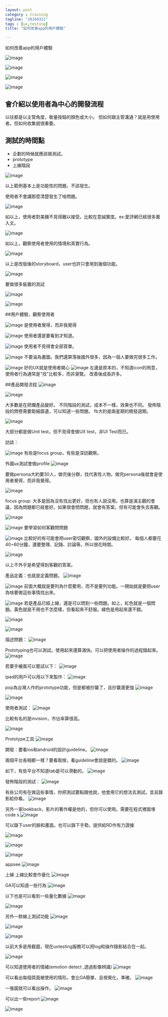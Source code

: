 ```yaml
---
layout: post
category : training 
tagline: "20160321"
tags : [ux,testing]
title: "如何改善app的用戶體驗"

---
```

如何改善app的用戶體驗

![image](https://farm2.staticflickr.com/1706/25952974855_8308a05126_o.png)

![image](https://farm2.staticflickr.com/1712/25858075671_8bc98f1acf_o.png)

![image](https://farm2.staticflickr.com/1562/25927136976_794b45174e_o.png)

![image](https://farm2.staticflickr.com/1601/25320378804_d95824938b_o.png)

## 會介紹以使用者為中心的開發流程

以往都是以主管角度，衡量按鈕的顏色或大小。
但如何跟主管溝通？就是用使用者。但如何收集就很重要。

## 測試的時間點
- 企劃的時候就應該做測試。
- prototype
- 上線階段


![image](https://farm2.staticflickr.com/1622/25324386143_edefc21363_o.png)

以上範例基本上是功能性的問題，不該發生。

使用者不會講那麼清楚發生了啥問題。

![image](https://farm2.staticflickr.com/1514/25832353162_68bdb5d04c_o.png)

如以上，使用者對美醜不見得難以接受。比較在意誠實度。ex:愛評網已經很多置入文。

![image](https://farm2.staticflickr.com/1604/25953186415_68b28ab58e_o.png)

如以上，觀察使用者使用的情境和真實行為。


![image](https://farm2.staticflickr.com/1624/25953213995_dcf897e9e9_o.png)

以上是改版後的storyboard，user也許只會用到幾個功能。

![image](https://farm2.staticflickr.com/1624/25953213995_dcf897e9e9_o.pngß)

要做很多裝置的測試

![image](https://farm2.staticflickr.com/1454/25927309976_af3ca342ef_o.png)

![image](https://farm2.staticflickr.com/1715/25652643480_0a5de5916c_o.png)


##用戶體驗，觀察使用者

![image](https://farm2.staticflickr.com/1654/25324508453_986661ca3e_o.png)
是使用者覺得，而非我覺得

![image](https://farm2.staticflickr.com/1688/25320568304_666f82cbf1_o.png)
使用者還是要看到才知道。


![image](https://farm2.staticflickr.com/1453/25927359186_6f88393dc9_o.png)
使用者不見得會全部買單。

![image](https://farm2.staticflickr.com/1717/25320589094_bfb48284ed_o.png)
不要淪為畫圖。我們還算落後國外很多，因為一個人要做完很多工作。

![image](https://farm2.staticflickr.com/1673/25832500322_499a249173_o.png)
好的UX就是使用者開心
![image](https://farm2.staticflickr.com/1575/25652712330_959f2b6f99_o.png)
左邊是原本的，不知道icon的用意，使用者行為通常是"找"比較多，而非瀏覽。
改善後成長許多。


##產品開發流程
![image](https://farm2.staticflickr.com/1601/25652735770_db5cc92292_o.png)


![image](https://farm2.staticflickr.com/1622/25927416296_d7b71cb773_o.png)

大多數是在把爛產品變好。
不同階段的測試，成本不一樣，效果也不同。
發佈階段的問卷需要鉅細靡遺，可以知道一些問題。
fb大約是兩星期的開發週期。

![image](https://farm2.staticflickr.com/1488/25927478466_9ba145dd09_o.png)

大部分都是做Unit test，但不見得會做UX test，非UI Test而已。

訪談：

![image](https://farm2.staticflickr.com/1485/25832628232_9899b85560_o.png)
有些是focus group，有些是深訪觀察。

外國ux測試會做profile
![image](https://farm2.staticflickr.com/1680/25324707643_eef306d2f0_o.png)

要做persona大約要30人，做完後分群，找代表性人物。做完persona後就會是使用者覺得，而非我覺得。

![image](https://farm2.staticflickr.com/1566/25320753834_00817e93ab_o.png)


focus group:
大多是因為沒有找出更好，但也有人說沒用。也算是滿主觀的會議，因為問題都已經套好。如果很會問問題，就會有答案。但有可能會失去客觀。


![image](https://farm2.staticflickr.com/1630/25320773284_9e9d734f28_o.png)


![image](https://farm2.staticflickr.com/1718/25832688482_01f034958f_o.png)
要學習如何客觀問問題

![image](https://farm2.staticflickr.com/1495/25832696662_c8c6a87e81_o.png)
比較好的有可能會把user密切觀察，國外的設備比較好。
每個人都要花40~60分鐘，還要整理、記錄、討論等。所以很花時間。

![image](https://farm2.staticflickr.com/1670/25320825864_a25bb2ce8a_o.png)

以上不外乎是希望得到客觀的答案。


產品定義：也就是定義問題。
![image](https://farm2.staticflickr.com/1502/25832726902_c94687d790_o.png)

![image](https://farm2.staticflickr.com/1557/25324815593_a2449a94e2_o.png)
前面大概就是要列為什麼要用，而不是要列功能。一開始就是要把user為啥要做這些事情找出來。

![image](https://farm2.staticflickr.com/1537/25927664956_9c4c7169bf_o.png)
若是產品已經上線，還是可以問到一些問題。如上，紅色就是一個問題。黃色就是不用也不怎麼樣，但看起來不舒服。綠色是用起來還不錯。


![image](https://farm2.staticflickr.com/1666/25832802572_e5d2487092_o.png)


![image](https://farm2.staticflickr.com/1713/25832812802_1302730695_o.png)


描述問題：
![image](https://farm2.staticflickr.com/1506/25927710036_086771e426_o.png)


Prototyping也可以測試。使用起來還算滿快。可以把使用者操作的過程錄起來。
![image](https://farm2.staticflickr.com/1657/25320940724_06198abac2_o.png)

若要手繪風可以嘗試以下：
![image](https://farm2.staticflickr.com/1572/25324945513_ce9b79dc79_o.png)

ipad的用戶可以用以下來製作：
![image](https://farm2.staticflickr.com/1691/25653097440_476351640b_o.png)


pop為台灣人作的prototype功能，但是都被抄襲了，且抄襲還更強
![image](https://farm2.staticflickr.com/1672/25324976723_602d8a1606_o.png)


![image](https://farm2.staticflickr.com/1671/25953716385_e8c7ff647f_o.png)

使用者測試：
![image](https://farm2.staticflickr.com/1567/25858768881_207c674153_o.png)

比較有名的是invision，市佔率算很高。

![image](https://farm2.staticflickr.com/1622/25653145650_b94c2801dd_o.png)


Prototype工具
![image](https://farm2.staticflickr.com/1592/25953780035_f4e4aa2779_o.png)

開發：要看ios和android的設計guideline。
![image](https://farm2.staticflickr.com/1656/25953791195_943d4087fd_o.png)


兩個平台長相都一樣？要看取捨，看guideline會說是錯的。
![image](https://farm2.staticflickr.com/1456/25953797685_d6fbbb96b1_o.png)


如下，有些平台不知道tab是可以滑動的。
![image](https://farm2.staticflickr.com/1682/25858848231_5a47364a4d_o.png)


發佈階段的測試：
![image](https://farm2.staticflickr.com/1479/25321136684_98c4373d6b_o.png)

有些公司有在做這些事情，你把測試要點跟他說，他會用它的想法去測試。並且錄影給你看。
![image](https://farm2.staticflickr.com/1493/25321145274_6823fd65da_o.png)

另外一家lookback，影片的著作權是他的，但你可以使用。需要在程式裡面埋code
s
![image](https://farm2.staticflickr.com/1450/25927969076_2cfce659e8_o.png)

可以錄下user的臉和畫面。也可以錄下手勢。提供給RD作有力證據

![image](https://farm2.staticflickr.com/1670/25833107742_7b09b11b31_o.png)


![image](https://farm2.staticflickr.com/1571/25653387860_939521abd9_o.png)

![image](https://farm2.staticflickr.com/1652/25325346763_6c3b62ec8e_o.png)

appsee 
![image](https://farm2.staticflickr.com/1457/25653700340_4af6175b80_o.png)

上線
上線比較會作量化
![image](https://farm2.staticflickr.com/1576/25325571323_5262a136eb_o.png)

GA可以知道一些行為
![image](https://farm2.staticflickr.com/1718/25321608684_b6af55bd18_o.png)

以下也是可以看到一些量化數據
![image](https://farm2.staticflickr.com/1565/25928423876_c3cb2084f5_o.png)

![image](https://farm2.staticflickr.com/1479/25833552462_d1465f026f_o.png)

另外一款線上測試功能
![image](https://farm2.staticflickr.com/1720/25653793870_757da33ac7_o.png)

![image](https://farm2.staticflickr.com/1693/25653822780_57a26e364d_o.png)

![image](https://farm2.staticflickr.com/1498/25928501026_a63beba465_o.png)

以前大多是用截圖，現在uxtesting服務可以把log和操作錄影結合在一起。


![image](https://farm2.staticflickr.com/1534/25653858700_e92fdc1206_o.png)

可以知道使用者的情緒(emotion detect ,透過影像辨識)
![image](https://farm2.staticflickr.com/1542/25321820174_2ed64d837b_o.png)

可以看出每個頁面被使用的情形。會比GA簡單，且視覺化，準確。
![image](https://farm2.staticflickr.com/1651/25325829223_bd79d3fb1a_o.png)

一張圖就可以看出操作。
![image](https://farm2.staticflickr.com/1710/25653996490_84847da65d_o.png)

可以出一些report
![image](https://farm2.staticflickr.com/1670/25654018880_87e382b0c5_o.png)

![image](https://farm2.staticflickr.com/1512/25859649671_9988e52010_o.png)